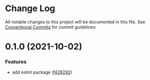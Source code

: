 # Change Log

All notable changes to this project will be documented in this file.
See [Conventional Commits](https://conventionalcommits.org) for commit guidelines.

# 0.1.0 (2021-10-02)


### Features

* add eslint package ([f426292](https://github.com/PaleBluDot/lint-config/commit/f4262921fb6c8c9355307c1a0c26830cf46abc01))
